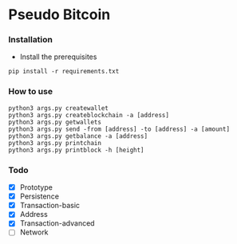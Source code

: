 # Pseudo Bitcoin

### Installation
* Install the prerequisites
```
pip install -r requirements.txt
```
### How to use
```
python3 args.py createwallet
python3 args.py createblockchain -a [address]
python3 args.py getwallets
python3 args.py send -from [address] -to [address] -a [amount]
python3 args.py getbalance -a [address]
python3 args.py printchain
python3 args.py printblock -h [height]
```
### Todo
- [x] Prototype
- [x] Persistence
- [x] Transaction-basic
- [x] Address
- [x] Transaction-advanced
- [ ] Network
